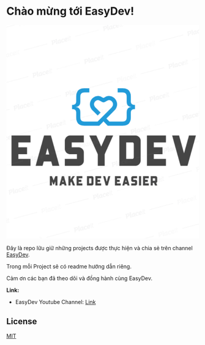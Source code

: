 # Chào mừng tới EasyDev!

![EasyDev-MakeDevEasier](Logo.png)

Đây là repo lữu giữ những projects được thực hiện và chia sẻ trên channel [EasyDev](https://www.youtube.com/channel/UCtmI-bK_8Fvb4s2lwMew-hA).

Trong mỗi Project sẽ có readme hướng dẫn riêng.

Cảm ơn các bạn đã theo dõi và đồng hành cùng EasyDev.

**Link:**

- EasyDev Youtube Channel: [Link](https://www.youtube.com/channel/UCtmI-bK_8Fvb4s2lwMew-hA)

## License

[MIT](LICENSE)
